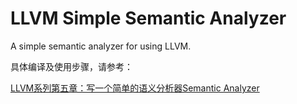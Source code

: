 # LLVM Simple Semantic Analyzer

A simple semantic analyzer for using LLVM.

具体编译及使用步骤，请参考：

[LLVM系列第五章：写一个简单的语义分析器Semantic Analyzer](https://blog.csdn.net/Zhanglin_Wu/article/details/125111091)
